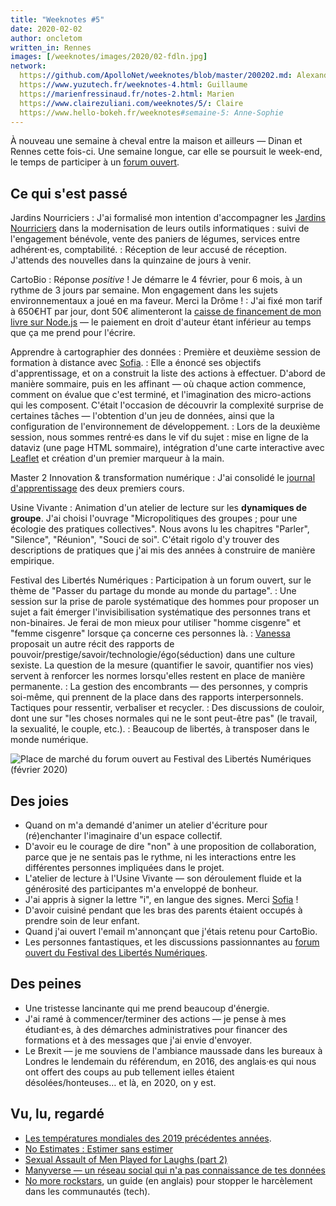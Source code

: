 ```yaml
---
title: "Weeknotes #5"
date: 2020-02-02
author: oncletom
written_in: Rennes
images: [/weeknotes/images/2020/02-fdln.jpg]
network:
  https://github.com/ApolloNet/weeknotes/blob/master/200202.md: Alexandre
  https://www.yuzutech.fr/weeknotes-4.html: Guillaume
  https://marienfressinaud.fr/notes-2.html: Marien
  https://www.clairezuliani.com/weeknotes/5/: Claire
  https://www.hello-bokeh.fr/weeknotes#semaine-5: Anne-Sophie
---
```


À nouveau une semaine à cheval entre la maison et ailleurs — Dinan et Rennes cette fois-ci.
Une semaine longue, car elle se poursuit le week-end, le temps de participer
à un [forum ouvert](https://fr.wikipedia.org/wiki/M%C3%A9thodologie_Forum_Ouvert).

<!--more-->

## Ce qui s'est passé

Jardins Nourriciers
: J'ai formalisé mon intention d'accompagner les [Jardins Nourriciers] dans la modernisation
  de leurs outils informatiques : suivi de l'engagement bénévole, vente des paniers de légumes,
  services entre adhérent·es, comptabilité.
: Réception de leur accusé de réception.
  J'attends des nouvelles dans la quinzaine de jours à venir.


CartoBio
: Réponse _positive_ !
  Je démarre le 4 février, pour 6 mois, à un rythme de 3 jours par semaine.
  Mon engagement dans les sujets environnementaux a joué en ma faveur.
  Merci la Drôme !
: J'ai fixé mon tarif à 650€HT par jour, dont 50€ alimenteront
  la [caisse de financement de mon livre sur Node.js][opencollective] —
  le paiement en droit d'auteur étant inférieur au temps que ça me prend pour l'écrire.


Apprendre à cartographier des données
: Première et deuxième session de formation à distance avec [Sofia].
: Elle a énoncé ses objectifs d'apprentissage, et on a construit la liste
  des actions à effectuer. D'abord de manière sommaire, puis en les affinant — où chaque action commence,
  comment on évalue que c'est terminé, et l'imagination des micro-actions qui les composent.
  C'était l'occasion de découvrir la complexité surprise de certaines tâches — l'obtention d'un jeu de données,
  ainsi que la configuration de l'environnement de développement.
: Lors de la deuxième session, nous sommes rentré·es dans le vif du sujet :
  mise en ligne de la dataviz (une page HTML sommaire), intégration d'une carte interactive avec [Leaflet](https://leafletjs.com/)
  et création d'un premier marqueur à la main.

Master 2 Innovation & transformation numérique
: J'ai consolidé le [journal d'apprentissage](https://github.com/oncletom/m2-min-2019/blob/master/JOURNAL.md)
  des deux premiers cours.


Usine Vivante<a id="usine-vivante"></a>
: Animation d'un atelier de lecture sur les **dynamiques de groupe**.
  J'ai choisi l'ouvrage "Micropolitiques des groupes ; pour une écologie des pratiques collectives".
  Nous avons lu les chapitres "Parler", "Silence", "Réunion", "Souci de soi".
  C'était rigolo d'y trouver des descriptions de pratiques que
  j'ai mis des années à construire de manière empirique.

Festival des Libertés Numériques
: Participation à un forum ouvert, sur le thème de "Passer du partage du monde au monde du partage".
: Une session sur la prise de parole systématique des hommes pour proposer un sujet
  a fait émerger l'invisibilisation systématique des personnes trans et non-binaires.
  Je ferai de mon mieux pour utiliser "homme cisgenre" et "femme cisgenre" lorsque ça concerne ces personnes là.
: [Vanessa](https://pointpointpoint.org/) proposait un autre récit des rapports
  de pouvoir/prestige/savoir/technologie/égo(séduction) dans une culture sexiste.
  La question de la mesure (quantifier le savoir, quantifier nos vies) servent à renforcer les normes lorsqu'elles
  restent en place de manière permanente.
: La gestion des encombrants — des personnes, y compris soi-même, qui prennent
  de la place dans des rapports interpersonnels. Tactiques pour ressentir, verbaliser et recycler.
: Des discussions de couloir, dont une sur "les choses normales qui ne le sont peut-être pas" (le travail, la sexualité, le couple, etc.).
: Beaucoup de libertés, à transposer dans le monde numérique.

![](/weeknotes/images/2020/02-fdln.jpg "Place de marché du forum ouvert au Festival des Libertés Numériques (février 2020)")


## Des joies

- Quand on m'a demandé d'animer un atelier d'écriture pour
  (ré)enchanter l'imaginaire d'un espace collectif.
- D'avoir eu le courage de dire "non" à une proposition de collaboration,
  parce que je ne sentais pas le rythme, ni les interactions entre les différentes
  personnes impliquées dans le projet.
- L'atelier de lecture à l'Usine Vivante — son déroulement fluide et la générosité des participantes m'a enveloppé de bonheur.
- J'ai appris à signer la lettre "i", en langue des signes. Merci [Sofia] !
- D'avoir cuisiné pendant que les bras des parents étaient occupés
  à prendre soin de leur enfant.
- Quand j'ai ouvert l'email m'annonçant que j'étais retenu pour CartoBio.
- Les personnes fantastiques, et les discussions passionnantes au [forum ouvert du Festival des Libertés Numériques](https://fdln.insa-rennes.fr/region-de-rennes/echanges-atelier-forum-ouvert-comment-passer-du-partage-du-monde-au-monde-du-partage/).


## Des peines

- Une tristesse lancinante qui me prend beaucoup d'énergie.
- J'ai ramé à commencer/terminer des actions — je pense à mes étudiant·es,
  à des démarches administratives pour financer des formations et à des
  messages que j'ai envie d'envoyer.
- Le Brexit — je me souviens de l'ambiance maussade dans les bureaux à Londres
  le lendemain du référendum, en 2016, des anglais·es qui nous ont offert des coups
  au pub tellement ielles étaient désolées/honteuses… et là, en 2020, on y est.


## Vu, lu, regardé

- [Les températures mondiales des 2019 précédentes années](https://www.climate-lab-book.ac.uk/2020/2019-years/).
- [No Estimates : Estimer sans estimer](http://videos.ncrafts.io/video/167699026)
- [Sexual Assault of Men Played for Laughs (part 2)](https://youtu.be/9nheskbsU5g)
- [Manyverse — un réseau social qui n'a pas connaissance de tes données](https://www.manyver.se)
- [No more rockstars](https://hypatia.ca/2016/06/21/no-more-rock-stars/), un guide (en anglais) pour stopper le harcèlement dans les communautés (tech).

[détour.studio]: /
[opencollective]: https://opencollective.com/nodebook
[Sofia]: https://twitter.com/sofiaboulaarab
[Noémie]: https://noemiegirard.co
[fdln-budget]: https://fdln.insa-rennes.fr/region-de-rennes/atelier-liberons-le-budget-de-notre-commune/
[Jardins Nourriciers]: https://www.lesjardinsnourriciers.com/
[Marien]: https://www.marienfressinaud.fr/

